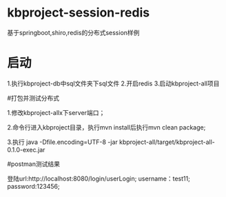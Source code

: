 # kbproject-session-redis
基于springboot,shiro,redis的分布式session样例

# 启动
1.执行kbproject-db中sql文件夹下sql文件
2.开启redis
3.启动kbproject-all项目

#打包并测试分布式

1.修改kbproject-allx下server端口；

2.命令行进入kbproject目录，执行mvn install后执行mvn clean package;

3.执行 java -Dfile.encoding=UTF-8 -jar kbproject-all/target/kbproject-all-0.1.0-exec.jar 

#postman测试结果

登陆url:http://localhost:8080/login/userLogin;    username：test11;   password:123456; 


